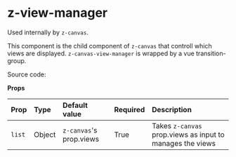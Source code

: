 # z-view-manager 

Used internally by `z-canvas`.

This component is the child component of `z-canvas` that controll which views are displayed. `z-canvas-view-manager` is wrapped by a vue transition-group. 

Source code: 

**Props**

| Prop | Type | Default value | Required | Description
| :--- | :--- | :--- | :--- | :--- |
| `list` | Object | `z-canvas`'s prop.views | True | Takes `z-canvas` prop.views as input to manages the views
